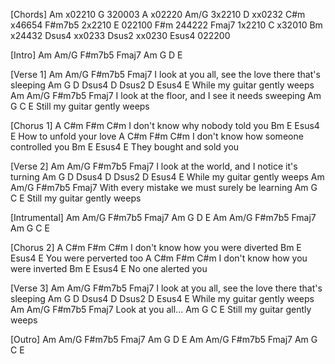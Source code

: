 [Chords]
Am  x02210      G   320003       A  x02220
Am/G  3x2210      D   xx0232      C#m x46654
F#m7b5 2x2210      E   022100      F#m 244222
Fmaj7  1x2210      C   x32010      Bm  x24432
Dsus4  xx0233    Dsus2 xx0230
Esus4  022200


[Intro]
Am Am/G F#m7b5 Fmaj7
Am G D E

[Verse 1]
Am          Am/G         F#m7b5            Fmaj7
I look at you all, see the love there that's sleeping
Am            G          D Dsus4 D Dsus2 D Esus4 E
While my guitar gently weeps
Am          Am/G         F#m7b5       Fmaj7
I look at the floor, and I see it needs sweeping
Am            G          C     E
Still my guitar gently weeps

[Chorus 1]
A              C#m  F#m        C#m
I don't know why      nobody told you
Bm                   E Esus4 E
How to unfold your love
A              C#m  F#m            C#m
I don't know how      someone controlled you
Bm                     E Esus4 E
They bought and sold you

[Verse 2]
Am          Am/G         F#m7b5      Fmaj7
I look at the world, and I notice it's turning
Am            G          D Dsus4 D Dsus2 D Esus4 E
While my guitar gently weeps
Am       Am/G         F#m7b5    Fmaj7
With every mistake we must surely be learning
Am            G          C     E
Still my guitar gently weeps

[Intrumental]
Am Am/G F#m7b5 Fmaj7
Am G D E
Am Am/G F#m7b5 Fmaj7
Am G C E

[Chorus 2]
A              C#m  F#m            C#m
I don't know how      you were diverted
Bm                   E Esus4 E
You were perverted too
A              C#m  F#m            C#m
I don't know how      you were inverted
Bm               E Esus4 E
No one alerted you

[Verse 3]
Am          Am/G         F#m7b5            Fmaj7
I look at you all, see the love there that's sleeping
Am            G          D Dsus4 D Dsus2 D Esus4 E
While my guitar gently weeps
Am          Am/G       F#m7b5       Fmaj7
Look at you all...
Am            G          C     E
Still my guitar gently weeps

[Outro]
Am Am/G F#m7b5 Fmaj7
Am G D E
Am Am/G F#m7b5 Fmaj7
Am G C E